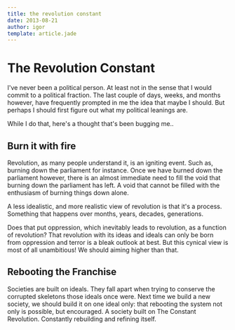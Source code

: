 ```yaml
---
title: the revolution constant
date: 2013-08-21
author: igor
template: article.jade
---
```


# The Revolution Constant

I've never been a political person.
At least not in the sense that I would commit to a political fraction.
The last couple of days, weeks, and months however, have frequently prompted in me the idea that maybe I should.
But perhaps I should first figure out what my political leanings are.

While I do that, here's a thought that's been bugging me..

## Burn it with fire

Revolution, as many people understand it, is an igniting event.
Such as, burning down the parliament for instance.
Once we have burned down the parliament however, there is an almost immediate need to fill the void that burning down the parliament has left.
A void that cannot be filled with the enthusiasm of burning things down alone.

A less idealistic, and more realistic view of revolution is that it's a process.
Something that happens over months, years, decades, generations.

Does that put oppression, which inevitably leads to revolution, as a function of revolution? That revolution with its ideas and ideals can only be born from oppression and terror is a bleak outlook at best.
But this cynical view is most of all unambitious! We should aiming higher than that.

## Rebooting the Franchise

Societies are built on ideals.
They fall apart when trying to conserve the corrupted skeletons those ideals once were.
Next time we build a new society, we should build it on one ideal only: that rebooting the system not only is possible, but encouraged.
A society built on The Constant Revolution.
Constantly rebuilding and refining itself.
